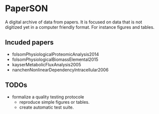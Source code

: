 # PaperSON

A digital archive of data from papers. It is focused on data that is not digitized yet in a computer friendly format. For instance figures and tables. 

## Incuded papers

- folsomPhysiologicalProteomicAnalysis2014
- folsomPhysiologicalBiomassElemental2015
- kayserMetabolicFluxAnalysis2005
- nanchenNonlinearDependencyIntracellular2006

## TODOs

- formalize a quality testing protocole
    - reproduce simple figures or tables.
    - create automatic test suite.
